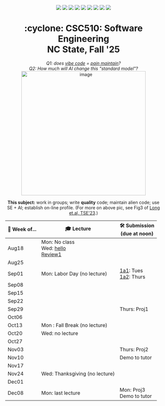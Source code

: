 <p align="center">
  <a href="https://github.com/txt/se25fall/blob/main/README.md#top"><img src="https://img.shields.io/badge/Home-%23ff5733?style=flat-square&logo=home&logoColor=white" /></a>
  <a href="/docs/syllabus.md#top"><img src="https://img.shields.io/badge/Syllabus-%230055ff?style=flat-square&logo=openai&logoColor=white" /></a>
  <a href="https://docs.google.com/spreadsheets/d/1E7H6IiFEV0WIooE1biPB7VVrdaEtBh6yXC-2nrwPKCY/edit?gid=0#gid=0"><img src="https://img.shields.io/badge/Teams1-%23ffd700?style=flat-square&logo=users&logoColor=white" /></a>
  <a href="https://docs.google.com/spreadsheets/d/1i0fNqKea0LzqmB-h8gtOrnF0MM-qt560goU4QkRw8BA/edit?usp=sharing"><img src="https://img.shields.io/badge/Teams2-%23ffcc00?style=flat-square&logo=users&logoColor=white" /></a>
  <a href="https://moodle-courses2527.wolfware.ncsu.edu/course/view.php?id=4690&bp=s"><img src="https://img.shields.io/badge/One-%23dc143c?style=flat-square&logo=moodle&logoColor=white" /></a>
  <a href="https://moodle-courses2527.wolfware.ncsu.edu/course/view.php?id=4691&bp=s"><img src="https://img.shields.io/badge/Two-%23b22222?style=flat-square&logo=moodle&logoColor=white" /></a>
  <a href="https://discord.gg/YnAw7uZxAD"><img src="https://img.shields.io/badge/Chat-%23008080?style=flat-square&logo=discord&logoColor=white" /></a>
  <a href="https://ncsu.hosted.panopto.com/Panopto/Pages/Sessions/List.aspx?folderID=7b1bbb56-937c-42a1-96b4-b33e0134710f"><img src="https://img.shields.io/badge/Vids-%23ffa500?style=flat-square&logo=youtube&logoColor=white" /></a>
  <a href="/LICENSE.md"><img src="https://img.shields.io/badge/©%20timm%202025-%234b4b4b?style=flat-square&logoColor=white" /></a></p>
<h1 align="center">:cyclone: CSC510: Software Engineering<br>NC State, Fall '25</h1>
<p align="center"><em>Q1: does <a href="https://x.com/karpathy/status/1886192184808149383?lang=en">vibe code</a> = <a href="https://docs.google.com/presentation/d/1O6fZa0MbuNPVfbQV0eENzuYL-2YdIr-LRawhC92gSJE/present?slide=2">pain maintain</a>?</em><br>
<em> Q2: How much will AI change this "standard model"?</em><br>
<img width="400" alt="image" src="https://github.com/user-attachments/assets/acde700e-1d4d-4002-94a2-1d8aa08914e2"></p>
<p align="center"><b>This subject:</b> work in groups; write <b>quality</b> code;
maintain alien code; use SE + AI; establish on-line profile.
(For more on above pic, see Fig3 of <a href="https://doi.org/10.1109/TSE.2023.3339383">Long et.al, TSE'23</a>.)</p>

 

<table align=center>
  <thead>
    <tr>
      <th>📅  Week of...</th>
      <th>🎓 Lecture</th>
      <th>🛠️ Submission<br>(due at noon) </th>
    </tr>
  </thead>
  <tbody>
    <tr><td>Aug18</td><td>Mon: No  class<br>
                          Wed: <a href="docs/hello.md">hello<br>
                          <a href="docs/review1.md">Review1</a></td><td></td></tr>
    <tr><td>Aug25</td><td></td><td></td></tr>
    <tr><td>Sep01</td><td>Mon: Labor Day (no lecture)</td><td><a href="docs/proj1a1.md">1a1</a>: Tues<br><a href="docs/proj1a2.md">1a2</a>: Thurs</td></tr>
    <tr><td>Sep08</td><td></td><td></td></tr>
    <tr><td>Sep15</td><td> </td><td></td></tr>
    <tr><td>Sep22</td><td></td><td></td></tr>
    <tr><td>Sep29</td><td></td><td>Thurs: Proj1</td></tr>
    <tr><td>Oct06</td><td></td><td></td></tr>
    <tr><td>Oct13</td><td>Mon : Fall Break (no lecture)</td><td></td></tr>
    <tr><td>Oct20</td><td>Wed: no lecture</td><td></td></tr>
    <tr><td>Oct27</td><td></td><td></td></tr>
    <tr><td>Nov03</td><td></td><td>Thurs: Proj2</td></tr>
    <tr><td>Nov10</td><td></td><td> Demo to tutor</td></tr>
    <tr><td>Nov17</td><td></td><td></td></tr>
    <tr><td>Nov24</td><td>Wed: Thanksgiving (no lecture)</td><td></td></tr>
    <tr><td>Dec01</td><td> </td><td></td></tr>
    <tr><td>Dec08</td><td>Mon: last lecture</td><td>Mon: Proj3<br>Demo to tutor</td></tr> 
  </tbody>
</table>


